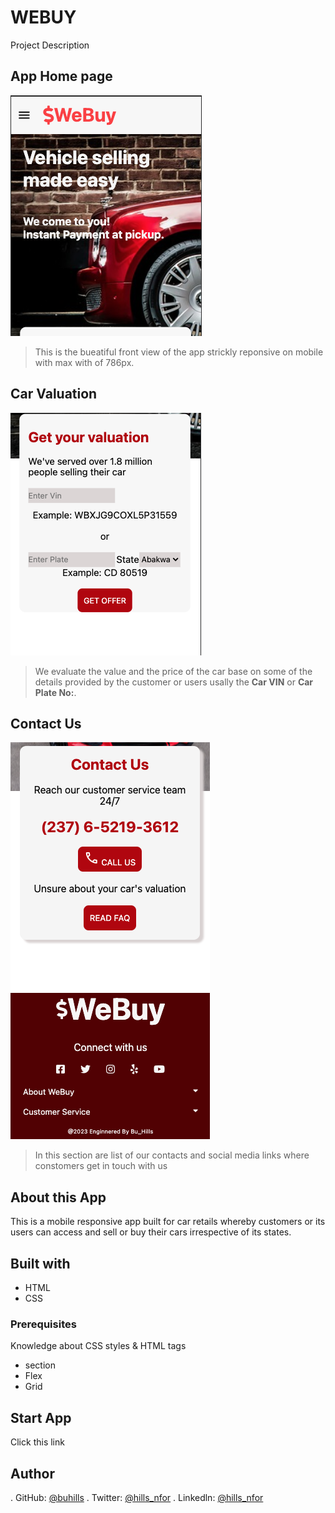 # WEBUY

Project Description

## App Home page
![home](./assets/images/webuyhomepage.png)
> This is the bueatiful front view of the app strickly reponsive on mobile with max with of 786px.

## Car Valuation
![car valuation](./assets/images/valuationdetails.png)

 > We evaluate the value and the price of the car base on some of the details provided by the customer or users usally the **Car VIN** or **Car Plate No:**.

## Contact Us
![Contact Us](./assets/images/ContacUspage.png)
>In this section are list of our contacts and social media links where constomers get in touch with us

## About this App
 This is a mobile responsive app built for car retails whereby customers or its users can access and sell or buy their cars irrespective of its states.

## Built with
- HTML
- CSS

### Prerequisites
  Knowledge about CSS styles & HTML tags
- section 
- Flex
- Grid

## Start App
Click this link

## Author
. GitHub: [@buhills](https://github.com/buhills)
. Twitter: [@hills_nfor](https://twitter.com/hills_nfor)
. Linkedln: [@hills_nfor](https://linkedln.com/hills_nfor)
